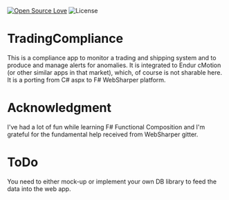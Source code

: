 [![Open Source Love](https://badges.frapsoft.com/os/v1/open-source.svg?v=103)](https://github.com/ellerbrock/open-source-badges/)
![License](https://img.shields.io/badge/License-Apache%202.0-blue.svg)

# TradingCompliance
This is a compliance app to monitor a trading and shipping system and to produce and manage alerts for anomalies.
It is integrated to Endur cMotion (or other similar apps in that market), which, of course is not sharable here.
It is a porting from C# aspx to F# WebSharper platform.


# Acknowledgment
I've had a lot of fun while learning F# Functional Composition and I'm grateful for the fundamental help received from WebSharper gitter.

# ToDo
You need to either mock-up or implement your own DB library to feed the data into the web app.
